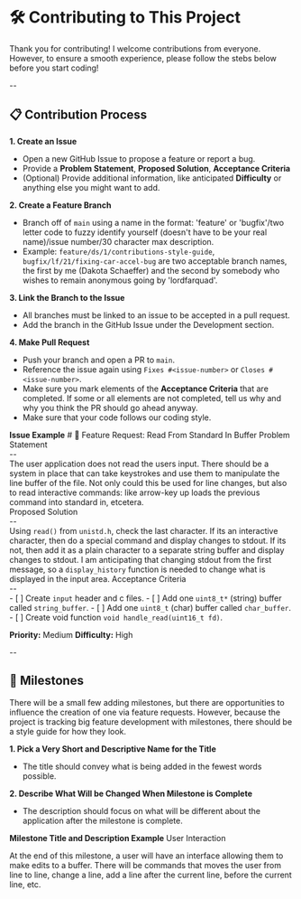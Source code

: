 # :hammer_and_wrench: Contributing to This Project

Thank you for contributing! I welcome contributions from everyone. However, to ensure a smooth experience, please follow the stebs below before you start coding!

--

## :clipboard: Contribution Process

**1. Create an Issue**
- Open a new GitHub Issue to propose a feature or report a bug.
- Provide a **Problem Statement**, **Proposed Solution**, **Acceptance Criteria**
- (Optional) Provide additional information, like anticipated **Difficulty** or anything else you might want to add.

**2. Create a Feature Branch**
- Branch off of `main` using a name in the format: 'feature' or 'bugfix'/two letter code to fuzzy identify yourself (doesn't have to be your real name)/issue number/30 character max description.
- Example: `feature/ds/1/contributions-style-guide`, `bugfix/lf/21/fixing-car-accel-bug` are two acceptable branch names, the first by me (Dakota Schaeffer) and the second by somebody who wishes to remain anonymous going by 'lordfarquad'.

**3. Link the Branch to the Issue**
- All branches must be linked to an issue to be accepted in a pull request.
- Add the branch in the GitHub Issue under the Development section.

**4. Make Pull Request**
- Push your branch and open a PR to `main`.
- Reference the issue again using `Fixes #<issue-number>` or `Closes #<issue-number>`.
- Make sure you mark elements of the **Acceptance Criteria** that are completed. If some or all elements are not completed, tell us why and why you think the PR should go ahead anyway.
- Make sure that your code follows our coding style.

**Issue Example**
\# :art: Feature Request: Read From Standard In Buffer
Problem Statement  
\-\-  
The user application does not read the users input. There should be a system in place that can take keystrokes and use them to manipulate the line buffer of the file. Not only could this be used for line changes, but also to read interactive commands: like arrow-key up loads the previous command into standard in, etcetera.  
Proposed Solution  
\-\-  
Using `read()` from `unistd.h`, check the last character. If its an interactive character, then do a special command and display changes to stdout. If its not, then add it as a plain character to a separate string buffer and display changes to stdout. I am anticipating that changing stdout from the first message, so a `display_history` function is needed to change what is displayed in the input area.
Acceptance Criteria  
\-\-  
\- [ ] Create `input` header and c files.
\- [ ] Add one `uint8_t*` (string) buffer called `string_buffer`.
\- [ ] Add one `uint8_t` (char) buffer called `char_buffer`.
\- [ ] Create void function `void handle_read(uint16_t fd)`.

**Priority:** Medium
**Difficulty:** High

--

## :checkered_flag: Milestones
There will be a small few adding milestones, but there are opportunities to influence the creation of one via feature requests. However, because the project is tracking big feature development with milestones, there should be a style guide for how they look.

**1. Pick a Very Short and Descriptive Name for the Title**
- The title should convey what is being added in the fewest words possible.

**2. Describe What Will be Changed When Milestone is Complete**
- The description should focus on what will be different about the application after the milestone is complete.

**Milestone Title and Description Example**
User Interaction  

At the end of this milestone, a user will have an interface allowing them to make edits to a buffer. There will be commands that moves the user from line to line, change a line, add a line after the current line, before the current line, etc.
